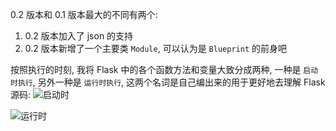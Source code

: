 0.2 版本和 0.1 版本最大的不同有两个:
1. 0.2 版本加入了 json 的支持
2. 0.2 版本新增了一个主要类 `Module`, 可以认为是 `Blueprint` 的前身吧

按照执行的时刻, 我将 Flask 中的各个函数方法和变量大致分成两种, 一种是 `启动时执行`, 另外一种是 `运行时执行`, 这两个名词是自己编出来的用于更好地去理解 Flask 源码:
![启动时](https://s1.ax2x.com/2018/12/04/50jRkN.png)

![运行时](https://s1.ax2x.com/2018/12/04/50jnBu.png)

